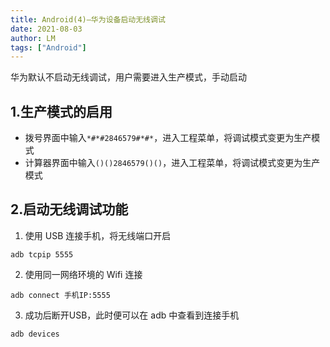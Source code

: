 ```yaml
---
title: Android(4)—华为设备启动无线调试
date: 2021-08-03
author: LM
tags: ["Android"]
---
```


华为默认不启动无线调试，用户需要进入生产模式，手动启动

## 1.生产模式的启用

- 拨号界面中输入`*#*#2846579#*#*`，进入工程菜单，将调试模式变更为生产模式
- 计算器界面中输入`()()2846579()()`，进入工程菜单，将调试模式变更为生产模式

## 2.启动无线调试功能

1. 使用 USB 连接手机，将无线端口开启

```
adb tcpip 5555
```

2. 使用同一网络环境的 Wifi 连接

```
adb connect 手机IP:5555
```

3. 成功后断开USB，此时便可以在 adb 中查看到连接手机

```
adb devices
```

